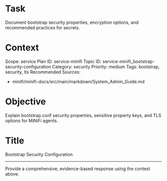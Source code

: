 # Task
Document bootstrap security properties, encryption options, and recommended practices for secrets.

# Context
Scope: service
Plan ID: service-minifi
Topic ID: service-minifi_bootstrap-security-configuration
Category: security
Priority: medium
Tags: bootstrap, security, tls
Recommended Sources:
- minifi/minifi-docs/src/main/markdown/System_Admin_Guide.md

# Objective
Explain bootstrap.conf security properties, sensitive property keys, and TLS options for MiNiFi agents.

# Title
Bootstrap Security Configuration

---

Provide a comprehensive, evidence-based response using the context above.
